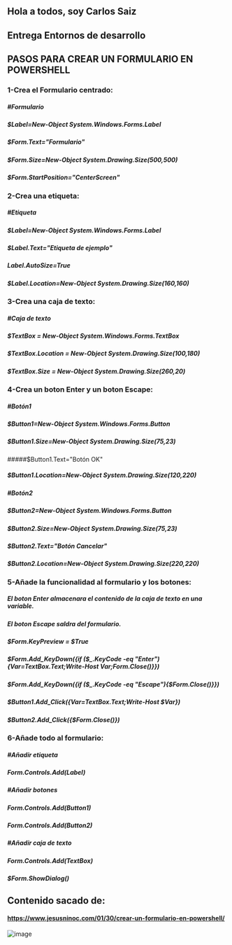 ## Hola a todos, soy Carlos Saiz



## Entrega Entornos de desarrollo

## PASOS PARA CREAR UN FORMULARIO EN POWERSHELL
### 1-Crea el Formulario centrado:
##### #Formulario
##### $Label=New-Object System.Windows.Forms.Label
##### $Form.Text="Formulario"
##### $Form.Size=New-Object System.Drawing.Size(500,500)
##### $Form.StartPosition="CenterScreen"

### 2-Crea una etiqueta:
##### #Etiqueta
##### $Label=New-Object System.Windows.Forms.Label
##### $Label.Text="Etiqueta de ejemplo"
##### $Label.AutoSize=$True
##### $Label.Location=New-Object System.Drawing.Size(160,160)

### 3-Crea una caja de texto:
##### #Caja de texto
##### $TextBox = New-Object System.Windows.Forms.TextBox
##### $TextBox.Location = New-Object System.Drawing.Size(100,180)
##### $TextBox.Size = New-Object System.Drawing.Size(260,20)

### 4-Crea un boton Enter y un boton Escape:
##### #Botón1
##### $Button1=New-Object System.Windows.Forms.Button
##### $Button1.Size=New-Object System.Drawing.Size(75,23)
#####$Button1.Text="Botón OK"
##### $Button1.Location=New-Object System.Drawing.Size(120,220)
#####
##### #Botón2
##### $Button2=New-Object System.Windows.Forms.Button
##### $Button2.Size=New-Object System.Drawing.Size(75,23)
##### $Button2.Text="Botón Cancelar"
##### $Button2.Location=New-Object System.Drawing.Size(220,220)

### 5-Añade la funcionalidad al formulario y los botones:
##### El boton Enter almacenara el contenido de la caja de texto en una variable.
##### El boton Escape saldra del formulario.
##### $Form.KeyPreview = $True
##### $Form.Add_KeyDown({if ($_.KeyCode -eq "Enter"){$Var=$TextBox.Text;Write-Host $Var;$Form.Close()}})
##### $Form.Add_KeyDown({if ($_.KeyCode -eq "Escape"){$Form.Close()}})
##### $Button1.Add_Click({$Var=$TextBox.Text;Write-Host $Var})
##### $Button2.Add_Click({$Form.Close()})

### 6-Añade todo al formulario:
##### #Añadir etiqueta
##### $Form.Controls.Add($Label)
 
##### #Añadir botones
##### $Form.Controls.Add($Button1)
##### $Form.Controls.Add($Button2)
 
##### #Añadir caja de texto
##### $Form.Controls.Add($TextBox)
 
##### $Form.ShowDialog()

## Contenido sacado de:
#### https://www.jesusninoc.com/01/30/crear-un-formulario-en-powershell/


![image](https://user-images.githubusercontent.com/114073080/226470011-cfd8901d-3171-4319-95ac-c8a703df9412.png)

<!--
**CarlosSaizLeal-CES/CarlosSaizLeal-CES** is a ✨ _special_ ✨ repository because its `README.md` (this file) appears on your GitHub profile.

Here are some ideas to get you started:

- 🔭 I’m currently working on ...
- 🌱 I’m currently learning ...
- 👯 I’m looking to collaborate on ...
- 🤔 I’m looking for help with ...
- 💬 Ask me about ...
- 📫 How to reach me: ...
- 😄 Pronouns: ...
- ⚡ Fun fact: ...
-->
